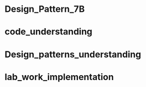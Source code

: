 # Design_Pattern_7B
# code_understanding
# Design_patterns_understanding 
# lab_work_implementation
